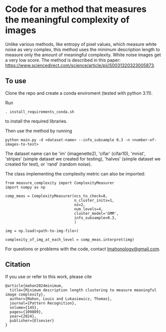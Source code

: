 # Code for a method that measures the meaningful complexity of images
Unlike various methods, like entropy of pixel values, which measure white noise as very complex, this method uses the minimum description length to measure only the amount of meaningful complexity. White noise images get a very low score.
The method is described in this paper: https://www.sciencedirect.com/science/article/pii/S0031320323005873.

## To use
Clone the repo and create a conda enviroment (tested with python 3.11).

Run

`. install_requirements_conda.sh` 

to install the required libraries.

Then use the method by running

`python main.py -d <dataset-name> --info_subsample 0.3 -n <number-of-images-to-test>`

The dataset name can be 'im' (imagenette2), 'cifar' (cifar10), 'mnist', 'stripes' (simple dataset we created for testing), 'halves' (simple dataset we created for test), or 'rand' (random noise).

The class implementing the complexity metric can also be imported:

```
from measure_complexity import ComplexityMeasurer
import numpy as np

comp_meas = ComplexityMeasurer(ncs_to_check=8,
                               n_cluster_inits=1,
                               nz=2,
                               num_levels=4,
                               cluster_model='GMM',
                               info_subsample=0.3,
                               )

img = np.load(<path-to-img-file>)

complexity_of_img_at_each_level = comp_meas.interpret(img)
```

For questions or problems with the code, contact lmahonology@gmail.com.


## Citation
If you use or refer to this work, please cite 
```
@article{mahon2024minimum,
  title={Minimum description length clustering to measure meaningful image complexity},
  author={Mahon, Louis and Lukasiewicz, Thomas},
  journal={Pattern Recognition},
  volume={145},
  pages={109889},
  year={2024},
  publisher={Elsevier}
}
```
